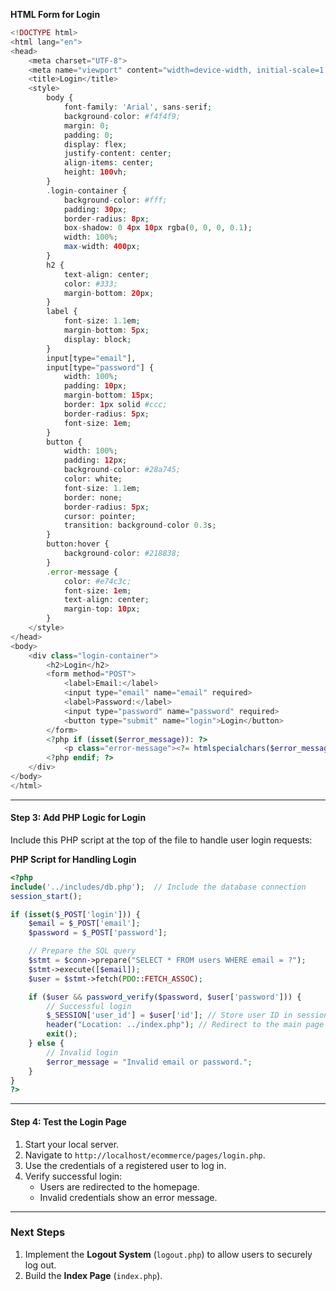 **HTML Form for Login**
```php
<!DOCTYPE html>
<html lang="en">
<head>
    <meta charset="UTF-8">
    <meta name="viewport" content="width=device-width, initial-scale=1.0">
    <title>Login</title>
    <style>
        body {
            font-family: 'Arial', sans-serif;
            background-color: #f4f4f9;
            margin: 0;
            padding: 0;
            display: flex;
            justify-content: center;
            align-items: center;
            height: 100vh;
        }
        .login-container {
            background-color: #fff;
            padding: 30px;
            border-radius: 8px;
            box-shadow: 0 4px 10px rgba(0, 0, 0, 0.1);
            width: 100%;
            max-width: 400px;
        }
        h2 {
            text-align: center;
            color: #333;
            margin-bottom: 20px;
        }
        label {
            font-size: 1.1em;
            margin-bottom: 5px;
            display: block;
        }
        input[type="email"],
        input[type="password"] {
            width: 100%;
            padding: 10px;
            margin-bottom: 15px;
            border: 1px solid #ccc;
            border-radius: 5px;
            font-size: 1em;
        }
        button {
            width: 100%;
            padding: 12px;
            background-color: #28a745;
            color: white;
            font-size: 1.1em;
            border: none;
            border-radius: 5px;
            cursor: pointer;
            transition: background-color 0.3s;
        }
        button:hover {
            background-color: #218838;
        }
        .error-message {
            color: #e74c3c;
            font-size: 1em;
            text-align: center;
            margin-top: 10px;
        }
    </style>
</head>
<body>
    <div class="login-container">
        <h2>Login</h2>
        <form method="POST">
            <label>Email:</label>
            <input type="email" name="email" required>
            <label>Password:</label>
            <input type="password" name="password" required>
            <button type="submit" name="login">Login</button>
        </form>
        <?php if (isset($error_message)): ?>
            <p class="error-message"><?= htmlspecialchars($error_message); ?></p>
        <?php endif; ?>
    </div>
</body>
</html>
```

---

#### Step 3: Add PHP Logic for Login
Include this PHP script at the top of the file to handle user login requests:

**PHP Script for Handling Login**
```php
<?php
include('../includes/db.php');  // Include the database connection
session_start();

if (isset($_POST['login'])) {
    $email = $_POST['email'];
    $password = $_POST['password'];

    // Prepare the SQL query
    $stmt = $conn->prepare("SELECT * FROM users WHERE email = ?");
    $stmt->execute([$email]);
    $user = $stmt->fetch(PDO::FETCH_ASSOC);

    if ($user && password_verify($password, $user['password'])) {
        // Successful login
        $_SESSION['user_id'] = $user['id']; // Store user ID in session
        header("Location: ../index.php"); // Redirect to the main page
        exit();
    } else {
        // Invalid login
        $error_message = "Invalid email or password.";
    }
}
?>
```

---

#### Step 4: Test the Login Page
1. Start your local server.
2. Navigate to `http://localhost/ecommerce/pages/login.php`.
3. Use the credentials of a registered user to log in.
4. Verify successful login:
   - Users are redirected to the homepage.
   - Invalid credentials show an error message.

---

### Next Steps
1. Implement the **Logout System** (`logout.php`) to allow users to securely log out.
2. Build the **Index Page** (`index.php`).

